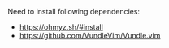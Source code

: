 Need to install following dependencies:
- https://ohmyz.sh/#install
- https://github.com/VundleVim/Vundle.vim
